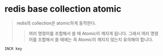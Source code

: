 # redis base collection atomic

> redis의 collection은 atomic하게 동작한다.
>
> > 여러 명령어를 조합해서 쓸 때 Atomic이 깨지게 됩니다. 그래서 여러 명령어를 조합해서 쓸 때에는 꼭 Atomic이 깨지지 않는지 유의해야 합니다.

```sh
INCR key
```
